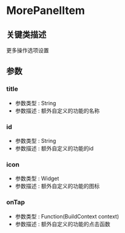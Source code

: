 # MorePanelItem

## 关键类描述

更多操作选项设置

## 参数

### title

* 参数类型 : String
* 参数描述 : 额外自定义的功能的名称

### id

* 参数类型 : String
* 参数描述 : 额外自定义的功能的id

### icon

* 参数类型 : Widget
* 参数描述 : 额外自定义的功能的图标

### onTap

* 参数类型 :  Function(BuildContext context)
* 参数描述 : 额外自定义的功能的点击函数
